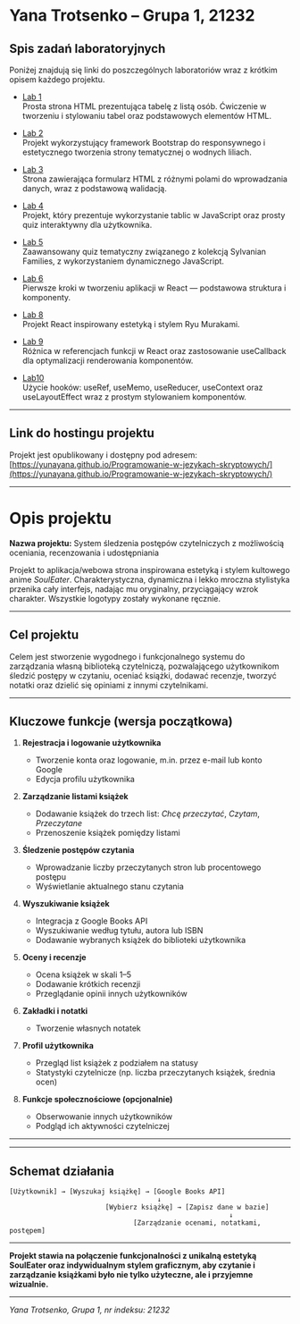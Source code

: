 
# Yana Trotsenko – Grupa 1, 21232

## Spis zadań laboratoryjnych

Poniżej znajdują się linki do poszczególnych laboratoriów wraz z krótkim opisem każdego projektu.

- [Lab 1](https://github.com/yunayana/Programowanie-w-jezykach-skryptowych/tree/main/Lab1)  
  Prosta strona HTML prezentująca tabelę z listą osób. Ćwiczenie w tworzeniu i stylowaniu tabel oraz podstawowych elementów HTML.

- [Lab 2](https://github.com/yunayana/Programowanie-w-jezykach-skryptowych/tree/main/Lab2)  
  Projekt wykorzystujący framework Bootstrap do responsywnego i estetycznego tworzenia strony tematycznej o wodnych liliach.

- [Lab 3](https://github.com/yunayana/Programowanie-w-jezykach-skryptowych/tree/main/Lab3)  
  Strona zawierająca formularz HTML z różnymi polami do wprowadzania danych, wraz z podstawową walidacją.

- [Lab 4](https://github.com/yunayana/Programowanie-w-jezykach-skryptowych/tree/main/Lab4)  
  Projekt, który prezentuje wykorzystanie tablic w JavaScript oraz prosty quiz interaktywny dla użytkownika.

- [Lab 5](https://github.com/yunayana/Programowanie-w-jezykach-skryptowych/tree/main/Lab5)  
  Zaawansowany quiz tematyczny związanego z kolekcją Sylvanian Families, z wykorzystaniem dynamicznego JavaScript.

- [Lab 6](https://github.com/yunayana/Programowanie-w-jezykach-skryptowych/tree/main/Lab6)  
  Pierwsze kroki w tworzeniu aplikacji w React — podstawowa struktura i komponenty.

- [Lab 8](https://github.com/yunayana/Programowanie-w-jezykach-skryptowych/tree/main/Lab8)  
  Projekt React inspirowany estetyką i stylem Ryu Murakami.

- [Lab 9](https://github.com/yunayana/Programowanie-w-jezykach-skryptowych/tree/main/Lab9)  
  Różnica w referencjach funkcji w React oraz zastosowanie useCallback dla optymalizacji renderowania komponentów.

- [Lab10](https://github.com/yunayana/Programowanie-w-jezykach-skryptowych/tree/main/Lab10)  
  Użycie hooków: useRef, useMemo, useReducer, useContext oraz useLayoutEffect wraz z prostym stylowaniem komponentów.

---

## Link do hostingu projektu

Projekt jest opublikowany i dostępny pod adresem:  
[https://yunayana.github.io/Programowanie-w-jezykach-skryptowych/](https://yunayana.github.io/Programowanie-w-jezykach-skryptowych/)

---

# Opis projektu

**Nazwa projektu:** System śledzenia postępów czytelniczych z możliwością oceniania, recenzowania i udostępniania

Projekt to aplikacja/webowa strona inspirowana estetyką i stylem kultowego anime *SoulEater*. Charakterystyczna, dynamiczna i lekko mroczna stylistyka przenika cały interfejs, nadając mu oryginalny, przyciągający wzrok charakter. Wszystkie logotypy zostały wykonane ręcznie.

---

## Cel projektu

Celem jest stworzenie wygodnego i funkcjonalnego systemu do zarządzania własną biblioteką czytelniczą, pozwalającego użytkownikom śledzić postępy w czytaniu, oceniać książki, dodawać recenzje, tworzyć notatki oraz dzielić się opiniami z innymi czytelnikami.

---

## Kluczowe funkcje (wersja początkowa)

1. **Rejestracja i logowanie użytkownika**  
   - Tworzenie konta oraz logowanie, m.in. przez e-mail lub konto Google  
   - Edycja profilu użytkownika  

2. **Zarządzanie listami książek**  
   - Dodawanie książek do trzech list: *Chcę przeczytać*, *Czytam*, *Przeczytane*  
   - Przenoszenie książek pomiędzy listami  

3. **Śledzenie postępów czytania**  
   - Wprowadzanie liczby przeczytanych stron lub procentowego postępu  
   - Wyświetlanie aktualnego stanu czytania  

4. **Wyszukiwanie książek**  
   - Integracja z Google Books API 
   - Wyszukiwanie według tytułu, autora lub ISBN  
   - Dodawanie wybranych książek do biblioteki użytkownika  

5. **Oceny i recenzje**  
   - Ocena książek w skali 1–5  
   - Dodawanie krótkich recenzji  
   - Przeglądanie opinii innych użytkowników  

6. **Zakładki i notatki**   
   - Tworzenie własnych notatek  

7. **Profil użytkownika**  
   - Przegląd list książek z podziałem na statusy  
   - Statystyki czytelnicze (np. liczba przeczytanych książek, średnia ocen)  

8. **Funkcje społecznościowe (opcjonalnie)**  
   - Obserwowanie innych użytkowników  
   - Podgląd ich aktywności czytelniczej  

---


---

## Schemat działania

```
[Użytkownik] → [Wyszukaj książkę] → [Google Books API]
                                     ↓
                        [Wybierz książkę] → [Zapisz dane w bazie]
                                                       ↓
                               [Zarządzanie ocenami, notatkami, postępem]
```

---

**Projekt stawia na połączenie funkcjonalności z unikalną estetyką SoulEater oraz indywidualnym stylem graficznym, aby czytanie i zarządzanie książkami było nie tylko użyteczne, ale i przyjemne wizualnie.**

---

*Yana Trotsenko, Grupa 1, nr indeksu: 21232*
